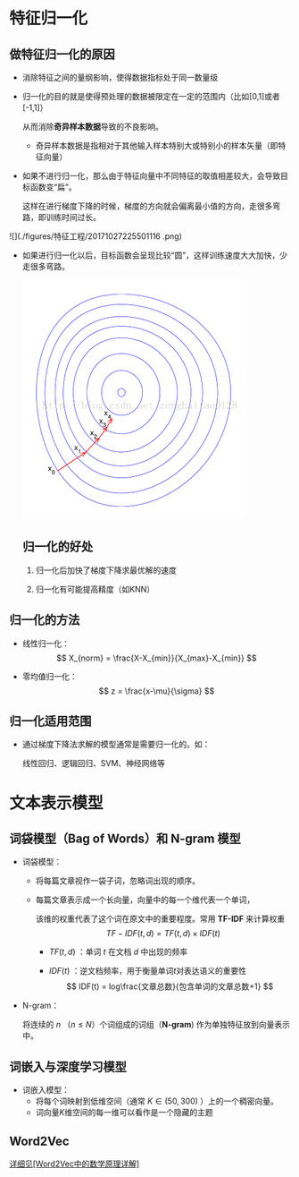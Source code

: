 # 特征归一化

## 做特征归一化的原因

* 消除特征之间的量纲影响，使得数据指标处于同一数量级

* 归一化的目的就是使得预处理的数据被限定在一定的范围内（比如[0,1]或者[-1,1]）

  从而消除**奇异样本数据**导致的不良影响。

  + 奇异样本数据是指相对于其他输入样本特别大或特别小的样本矢量（即特征向量）

* 如果不进行归一化，那么由于特征向量中不同特征的取值相差较大，会导致目标函数变“扁”。

  这样在进行梯度下降的时候，梯度的方向就会偏离最小值的方向，走很多弯路，即训练时间过长。

![](./figures/特征工程/20171027225501116 .png)

* 如果进行归一化以后，目标函数会呈现比较“圆”，这样训练速度大大加快，少走很多弯路。

  ![](./figures/特征工程/20171027231904618.png)

  

  ## 归一化的好处

  1. 归一化后加快了梯度下降求最优解的速度

  2. 归一化有可能提高精度（如KNN）







## 归一化的方法

* 线性归一化：
  $$
  X_{norm} = \frac{X-X_{min}}{X_{max}-X_{min}}
  $$


* 零均值归一化：
  $$
  z = \frac{x-\mu}{\sigma}
  $$





## 归一化适用范围

* 通过梯度下降法求解的模型通常是需要归一化的。如：

  线性回归、逻辑回归、SVM、神经网络等





# 文本表示模型

## 词袋模型（Bag of Words）和 N-gram 模型

* 词袋模型：

  + 将每篇文章视作一袋子词，忽略词出现的顺序。

  + 每篇文章表示成一个长向量，向量中的每一个维代表一个单词，

    该维的权重代表了这个词在原文中的重要程度。常用 **TF-IDF** 来计算权重
    $$
    TF-IDF(t,d)=TF(t,d)\times IDF(t)
    $$

    + $TF(t,d)$ ：单词 $t$ 在文档 $d$ 中出现的频率

    + $IDF(t)$ ：逆文档频率，用于衡量单词$t$对表达语义的重要性
      $$
      IDF(t) = log\frac{文章总数}{包含单词的文章总数+1}
      $$

* N-gram：

  将连续的 $n$ （$n \leq N$）个词组成的词组（**N-gram**) 作为单独特征放到向量表示中。



## 词嵌入与深度学习模型

* 词嵌入模型：
  + 将每个词映射到低维空间（通常 $K\in(50,300)$ ）上的一个稠密向量。
  + 词向量$K$维空间的每一维可以看作是一个隐藏的主题

## Word2Vec

[详细见[Word2Vec中的数学原理详解]](https://www.cnblogs.com/peghoty/p/3857839.html)

